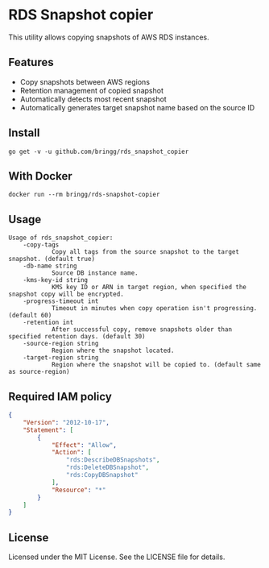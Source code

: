 # RDS Snapshot copier

This utility allows copying snapshots of AWS RDS instances.

## Features

- Copy snapshots between AWS regions
- Retention management of copied snapshot
- Automatically detects most recent snapshot
- Automatically generates target snapshot name based on the source ID

## Install

```shell
go get -v -u github.com/bringg/rds_snapshot_copier
```

## With Docker

```shell
docker run --rm bringg/rds-snapshot-copier
```

## Usage

```plain
Usage of rds_snapshot_copier:
    -copy-tags
            Copy all tags from the source snapshot to the target snapshot. (default true)
    -db-name string
            Source DB instance name.
    -kms-key-id string
            KMS key ID or ARN in target region, when specified the snapshot copy will be encrypted.
    -progress-timeout int
            Timeout in minutes when copy operation isn't progressing. (default 60)
    -retention int
            After successful copy, remove snapshots older than specified retention days. (default 30)
    -source-region string
            Region where the snapshot located.
    -target-region string
            Region where the snapshot will be copied to. (default same as source-region)
```

## Required IAM policy

```json
{
    "Version": "2012-10-17",
    "Statement": [
        {
            "Effect": "Allow",
            "Action": [
                "rds:DescribeDBSnapshots",
                "rds:DeleteDBSnapshot",
                "rds:CopyDBSnapshot"
            ],
            "Resource": "*"
        }
    ]
}
```

## License

 Licensed under the MIT License. See the LICENSE file for details.
